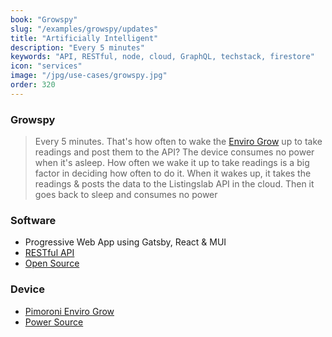 ```yaml
---
book: "Growspy"
slug: "/examples/growspy/updates"
title: "Artificially Intelligent"
description: "Every 5 minutes"
keywords: "API, RESTful, node, cloud, GraphQL, techstack, firestore"
icon: "services"
image: "/jpg/use-cases/growspy.jpg"
order: 320
---
```


### Growspy

> Every 5 minutes. That's how often to wake the [Enviro Grow](/techstack/pimoroni) up to take readings and post them to the API? The device consumes no power when it's asleep. How often we wake it up to take readings is a big factor in deciding how often to do it. When it wakes up, it takes the readings & posts the data to the Listingslab API in the cloud. Then it goes back to sleep and consumes no power

### Software

- Progressive Web App using Gatsby, React & MUI
- [RESTful API](/techstack/api)
- [Open Source](/techstack/github)

### Device

- [Pimoroni Enviro Grow](/techstack/pimoroni/)
- [Power Source](/techstack/batteries)


